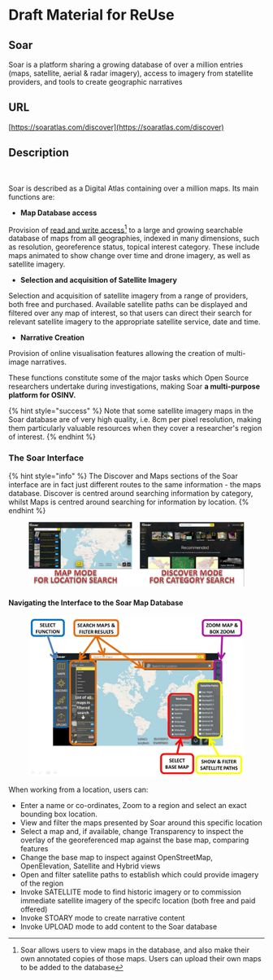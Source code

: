 # Draft Material for ReUse

## Soar

Soar is a platform sharing a growing database of over a million entries (maps, satellite, aerial & radar imagery), access to imagery from statellite providers, and tools to create geographic narratives

## URL

[https://soaratlas.com/discover](https://soaratlas.com/discover)

## Description

<figure><img src=".gitbook/assets/SOAR57secs VERSION2 ezgif-2389f6798f6c69.gif" alt=""><figcaption></figcaption></figure>

Soar is described as a Digital Atlas containing over a million maps. Its main functions are:

* **Map Database access**

Provision of [read and write access](#user-content-fn-1)[^1] to a large and growing searchable database of maps from all geographies, indexed in many dimensions, such as resolution, georeference status,  topical interest category. These include maps animated to show change over time and drone imagery, as well as satellite imagery.

* **Selection and acquisition of Satellite Imagery**

Selection and acquisition of satellite imagery from a range of providers, both free and purchased. Available satellite paths can be displayed and filtered over any map of interest, so that users can direct their search for relevant satellite imagery to the appropriate satellite service, date and time.

* **Narrative Creation**

Provision of online visualisation features allowing the creation of multi-image narratives.&#x20;

These functions constitute some of the major tasks which Open Source researchers undertake during investigations, making Soar **a multi-purpose platform for OSINV.**

{% hint style="success" %}
Note that some satellite imagery maps in the Soar database are of very high quality, i.e. 8cm per pixel resolution, making them particularly valuable resources when they cover a researcher's region of interest.
{% endhint %}

### The Soar Interface

{% hint style="info" %}
The Discover and Maps sections of the Soar interface are in fact just different routes to the same information - the maps database. Discover is centred around searching information by category, whilst Maps is centred around searching for information by location.
{% endhint %}

<figure><img src=".gitbook/assets/image (6).png" alt=""><figcaption></figcaption></figure>

#### Navigating the Interface to the Soar Map Database

<figure><img src=".gitbook/assets/ANNOTATEDEXPLODED.JPG" alt=""><figcaption></figcaption></figure>

When working from a location, users can:

* Enter a name or co-ordinates, Zoom to a region and select an exact bounding box location.
* View and filter the maps presented by Soar around this specific location
* Select a map and, if available, change Transparency to inspect the overlay of the georeferenced map against the base map, comparing features
* Change the base map to inspect against OpenStreetMap, OpenElevation, Satellite and Hybrid views
* Open and filter satellite paths to establish which could provide imagery of the region
* Invoke SATELLITE mode to find historic imagery or to commission immediate satellite imagery of the specifc location (both free and paid offered)
* Invoke STOARY mode to create narrative content
* Invoke UPLOAD mode to add content to the Soar database

[^1]: Soar allows users to view maps in the database, and also make their own annotated copies of those maps. Users can upload their own maps to be added to the database
